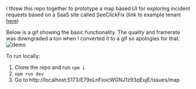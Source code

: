 I threw this repo together to prototype a map based UI for exploring incident requests based on a SaaS site called SeeClickFix (link to example tenant [here](https://seeclickfix.com/web_portal/E79oLnFioicWGNJ1z93qEujE/issues/map?lat=36.063200000000045&lng=-94.15790999999996&max_lat=36.078323995247494&max_lng=-94.12649596801758&min_lat=36.04807309696954&min_lng=-94.18932403198232&zoom=14))

Below is a gif showing the basic functionality.  The quality and framerate was downgraded a ton when I converted it to a gif so apologies for that.
![demo](https://github.com/HootDunk/seeclickfix-clone/assets/58009556/7c66885c-6b78-42ad-b75c-6ceccb6afd2e)


To run locally:
1) Clone the repo and run `npm i`
2) `npm run dev`
3) Go to http://localhost:5173/E79oLnFioicWGNJ1z93qEujE/issues/map
